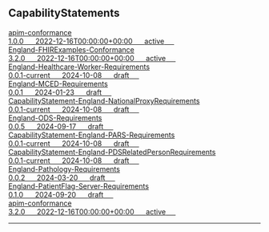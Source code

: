 ## CapabilityStatements


<div class="project-container">


<a href="https://simplifier.net/nhs-england-implementation-guide/apim-conformance" class="child-title">
<div class="title">apim-conformance</div>
<div class="description">
  1.0.0 &nbsp;&nbsp;&nbsp;&nbsp;
  2022-12-16T00:00:00+00:00 &nbsp;&nbsp;&nbsp;&nbsp;
<span class="status active">active</span> &nbsp;&nbsp;&nbsp;&nbsp;
</div>
</a>
<div class="project-container">


<a href="https://simplifier.net/NHS-England-Programme-Implementation-Guides/England-FHIRExamples-Conformance" class="child-title">
<div class="title">England-FHIRExamples-Conformance</div>
<div class="description">
  3.2.0 &nbsp;&nbsp;&nbsp;&nbsp;
  2022-12-16T00:00:00+00:00 &nbsp;&nbsp;&nbsp;&nbsp;
<span class="status active">active</span> &nbsp;&nbsp;&nbsp;&nbsp;
</div>
</a>
<div class="project-container">


<a href="https://simplifier.net/NHS-England-Programme-Implementation-Guides/England-Healthcare-Worker-Requirements" class="child-title">
<div class="title">England-Healthcare-Worker-Requirements</div>
<div class="description">
  0.0.1-current &nbsp;&nbsp;&nbsp;&nbsp;
  2024-10-08 &nbsp;&nbsp;&nbsp;&nbsp;
<span class="status draft">draft</span> &nbsp;&nbsp;&nbsp;&nbsp;
</div>
</a>
<div class="project-container">


<a href="https://simplifier.net/NHS-England-Programme-Implementation-Guides/England-MCED-Requirements" class="child-title">
<div class="title">England-MCED-Requirements</div>
<div class="description">
  0.0.1 &nbsp;&nbsp;&nbsp;&nbsp;
  2024-01-23 &nbsp;&nbsp;&nbsp;&nbsp;
<span class="status draft">draft</span> &nbsp;&nbsp;&nbsp;&nbsp;
</div>
</a>
<div class="project-container">


<a href="https://simplifier.net/NHS-England-Programme-Implementation-Guides/CapabilityStatement-England-NationalProxyRequirements" class="child-title">
<div class="title">CapabilityStatement-England-NationalProxyRequirements</div>
<div class="description">
  0.0.1-current &nbsp;&nbsp;&nbsp;&nbsp;
  2024-10-08 &nbsp;&nbsp;&nbsp;&nbsp;
<span class="status draft">draft</span> &nbsp;&nbsp;&nbsp;&nbsp;
</div>
</a>
<div class="project-container">


<a href="https://simplifier.net/NHS-England-Programme-Implementation-Guides/England-ODS-Requirements" class="child-title">
<div class="title">England-ODS-Requirements</div>
<div class="description">
  0.0.5 &nbsp;&nbsp;&nbsp;&nbsp;
  2024-09-17 &nbsp;&nbsp;&nbsp;&nbsp;
<span class="status draft">draft</span> &nbsp;&nbsp;&nbsp;&nbsp;
</div>
</a>
<div class="project-container">


<a href="https://simplifier.net/NHS-England-Programme-Implementation-Guides/CapabilityStatement-England-PARS-Requirements" class="child-title">
<div class="title">CapabilityStatement-England-PARS-Requirements</div>
<div class="description">
  0.0.1-current &nbsp;&nbsp;&nbsp;&nbsp;
  2024-10-08 &nbsp;&nbsp;&nbsp;&nbsp;
<span class="status draft">draft</span> &nbsp;&nbsp;&nbsp;&nbsp;
</div>
</a>
<div class="project-container">


<a href="https://simplifier.net/NHS-England-Programme-Implementation-Guides/CapabilityStatement-England-PDSRelatedPersonRequirements" class="child-title">
<div class="title">CapabilityStatement-England-PDSRelatedPersonRequirements</div>
<div class="description">
  0.0.1-current &nbsp;&nbsp;&nbsp;&nbsp;
  2024-10-08 &nbsp;&nbsp;&nbsp;&nbsp;
<span class="status draft">draft</span> &nbsp;&nbsp;&nbsp;&nbsp;
</div>
</a>
<div class="project-container">


<a href="https://simplifier.net/NHS-England-Programme-Implementation-Guides/England-Pathology-Requirements" class="child-title">
<div class="title">England-Pathology-Requirements</div>
<div class="description">
  0.0.2 &nbsp;&nbsp;&nbsp;&nbsp;
  2024-03-20 &nbsp;&nbsp;&nbsp;&nbsp;
<span class="status draft">draft</span> &nbsp;&nbsp;&nbsp;&nbsp;
</div>
</a>
<div class="project-container">


<a href="https://simplifier.net/NHS-England-Programme-Implementation-Guides/England-PatientFlag-Server-Requirements" class="child-title">
<div class="title">England-PatientFlag-Server-Requirements</div>
<div class="description">
  0.1.0 &nbsp;&nbsp;&nbsp;&nbsp;
  2024-09-20 &nbsp;&nbsp;&nbsp;&nbsp;
<span class="status draft">draft</span> &nbsp;&nbsp;&nbsp;&nbsp;
</div>
</a>
<div class="project-container">


<a href="https://simplifier.net/HL7FHIRUKCoreR4/apim-conformance" class="child-title">
<div class="title">apim-conformance</div>
<div class="description">
  3.2.0 &nbsp;&nbsp;&nbsp;&nbsp;
  2022-12-16T00:00:00+00:00 &nbsp;&nbsp;&nbsp;&nbsp;
<span class="status active">active</span> &nbsp;&nbsp;&nbsp;&nbsp;
</div>
</a>
</div>

---


